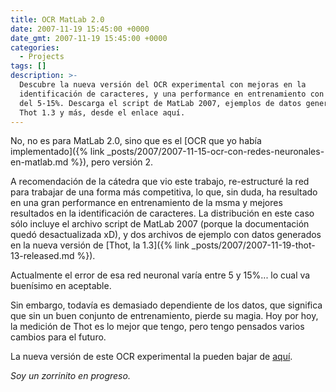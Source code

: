 ```yaml
---
title: OCR MatLab 2.0
date: 2007-11-19 15:45:00 +0000
date_gmt: 2007-11-19 15:45:00 +0000
categories:
  - Projects
tags: []
description: >-
  Descubre la nueva versión del OCR experimental con mejoras en la
  identificación de caracteres, y una performance en entrenamiento con errores
  del 5-15%. Descarga el script de MatLab 2007, ejemplos de datos generados en
  Thot 1.3 y más, desde el enlace aquí.
---
```



No, no es para MatLab 2.0, sino que es el [OCR que yo había implementado]({% link _posts/2007/2007-11-15-ocr-con-redes-neuronales-en-matlab.md %}), pero versión 2.

A recomendación de la cátedra que vio este trabajo, re-estructuré la red para trabajar de una forma más competitiva, lo que, sin duda, ha resultado en una gran performance en entrenamiento de la msma y mejores resultados en la identificación de caracteres. La distribución en este caso sólo incluye el archivo script de MatLab 2007 (porque la documentación quedó desactualizada xD), y dos archivos de ejemplo con datos generados en la nueva versión de [Thot, la 1.3]({% link _posts/2007/2007-11-19-thot-13-released.md %}).

Actualmente el error de esa red neuronal varía entre 5 y 15%... lo cual va buenísimo en aceptable.

Sin embargo, todavía es demasiado dependiente de los datos, que significa que sin un buen conjunto de entrenamiento, pierde su magia. Hoy por hoy, la medición de Thot es lo mejor que tengo, pero tengo pensados varios cambios para el futuro.

La nueva versión de este OCR experimental la pueden bajar de [aquí](http://alphagma.googlepages.com).

_Soy un zorrinito en progreso._
